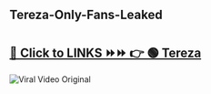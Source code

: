 
 ## Tereza-Only-Fans-Leaked

# <h2><a href="https://clipsfans.com/Tereza&ref=git">🔗 Click to LINKS ⏩⏩ 👉 🟢 Tereza </a></h2>

<a href="https://clipsfans.com/Tereza&ref=git" rel="nofollow" data-target="animated-image.originalLink"><img src="https://i.ibb.co.com/xMMVF88/686577567.gif" alt="Viral Video Original" style="max-width: 100%; display: inline-block;" data-target="animated-image.originalImage"></a>
